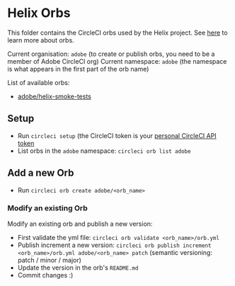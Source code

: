 # Helix Orbs

This folder contains the CircleCI orbs used by the Helix project. See [here](https://circleci.com/docs/2.0/orb-intro/) to learn more about orbs.

Current organisation: `adobe` (to create or publish orbs, you need to be a member of Adobe CircleCI org)
Current namespace: `adobe` (the namespace is what appears in the first part of the orb name)

List of available orbs:

* [adobe/helix-smoke-tests](helix-smoke-tests/orb.yml)

## Setup

* Run `circleci setup` (the CircleCI token is your [personal CircleCI API token](https://circleci.com/account/api)
* List orbs in the `adobe` namespace: `circleci orb list adobe`

## Add a new Orb

* Run `circleci orb create adobe/<orb_name>`

### Modify an existing Orb

Modify an existing orb and publish a new version:

* First validate the yml file: `circleci orb validate <orb_name>/orb.yml`
* Publish increment a new version: `circleci orb publish increment <orb_name>/orb.yml adobe/<orb_name> patch` (semantic versioning: patch / minor / major)
* Update the version in the orb's `README.md`
* Commit changes :)
